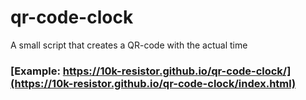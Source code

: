 # qr-code-clock
A small script that creates a QR-code with the actual time

### [Example: https://10k-resistor.github.io/qr-code-clock/](https://10k-resistor.github.io/qr-code-clock/index.html)
